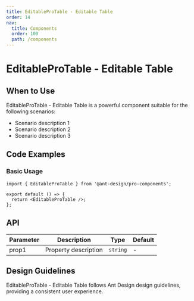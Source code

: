 ```yaml
---
title: EditableProTable - Editable Table
order: 14
nav:
  title: Components
  order: 100
  path: /components
---
```


# EditableProTable - Editable Table

## When to Use

EditableProTable - Editable Table is a powerful component suitable for the following scenarios:

- Scenario description 1
- Scenario description 2
- Scenario description 3

## Code Examples

### Basic Usage

```tsx
import { EditableProTable } from '@ant-design/pro-components';

export default () => {
  return <EditableProTable />;
};
```

## API

| Parameter | Description          | Type     | Default |
| --------- | -------------------- | -------- | ------- |
| prop1     | Property description | `string` | -       |

## Design Guidelines

EditableProTable - Editable Table follows Ant Design design guidelines, providing a consistent user experience.
